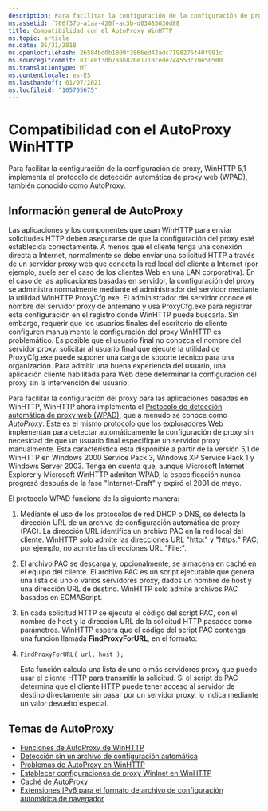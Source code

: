 ```yaml
---
description: Para facilitar la configuración de la configuración de proxy, WinHTTP 5,1 implementa el protocolo de detección automática de proxy web (WPAD), también conocido como AutoProxy.
ms.assetid: f766f37b-a1aa-420f-ac3b-d03485630d88
title: Compatibilidad con el AutoProxy WinHTTP
ms.topic: article
ms.date: 05/31/2018
ms.openlocfilehash: 26584bd0b1809f3866ed42adc7198275f40f991c
ms.sourcegitcommit: 831e8f3db78ab820e1710cede244553c70e50500
ms.translationtype: MT
ms.contentlocale: es-ES
ms.lasthandoff: 01/07/2021
ms.locfileid: "105705675"
---
```

# <a name="winhttp-autoproxy-support"></a>Compatibilidad con el AutoProxy WinHTTP

Para facilitar la configuración de la configuración de proxy, WinHTTP 5,1 implementa el protocolo de detección automática de proxy web (WPAD), también conocido como AutoProxy.

## <a name="overview-of-autoproxy"></a>Información general de AutoProxy

Las aplicaciones y los componentes que usan WinHTTP para enviar solicitudes HTTP deben asegurarse de que la configuración del proxy esté establecida correctamente. A menos que el cliente tenga una conexión directa a Internet, normalmente se debe enviar una solicitud HTTP a través de un servidor proxy web que conecta la red local del cliente a Internet (por ejemplo, suele ser el caso de los clientes Web en una LAN corporativa). En el caso de las aplicaciones basadas en servidor, la configuración del proxy se administra normalmente mediante el administrador del servidor mediante la utilidad WinHTTP ProxyCfg.exe. El administrador del servidor conoce el nombre del servidor proxy de antemano y usa ProxyCfg.exe para registrar esta configuración en el registro donde WinHTTP puede buscarla. Sin embargo, requerir que los usuarios finales del escritorio de cliente configuren manualmente la configuración del proxy WinHTTP es problemático. Es posible que el usuario final no conozca el nombre del servidor proxy. solicitar al usuario final que ejecute la utilidad de ProxyCfg.exe puede suponer una carga de soporte técnico para una organización. Para admitir una buena experiencia del usuario, una aplicación cliente habilitada para Web debe determinar la configuración del proxy sin la intervención del usuario.

Para facilitar la configuración del proxy para las aplicaciones basadas en WinHTTP, WinHTTP ahora implementa el [Protocolo de detección automática de proxy web (WPAD)](https://tools.ietf.org/html/draft-ietf-wrec-wpad-01), que a menudo se conoce como *AutoProxy*. Este es el mismo protocolo que los exploradores Web implementan para detectar automáticamente la configuración de proxy sin necesidad de que un usuario final especifique un servidor proxy manualmente. Esta característica está disponible a partir de la versión 5,1 de WinHTTP en Windows 2000 Service Pack 3, Windows XP Service Pack 1 y Windows Server 2003. Tenga en cuenta que, aunque Microsoft Internet Explorer y Microsoft WinHTTP admiten WPAD, la especificación nunca progresó después de la fase "Internet-Draft" y expiró el 2001 de mayo.

El protocolo WPAD funciona de la siguiente manera:

1.  Mediante el uso de los protocolos de red DHCP o DNS, se detecta la dirección URL de un archivo de configuración automática de proxy (PAC). La dirección URL identifica un archivo PAC en la red local del cliente. WinHTTP solo admite las direcciones URL "http:" y "https:" PAC; por ejemplo, no admite las direcciones URL "File:".
2.  El archivo PAC se descarga y, opcionalmente, se almacena en caché en el equipo del cliente. El archivo PAC es un script ejecutable que genera una lista de uno o varios servidores proxy, dados un nombre de host y una dirección URL de destino. WinHTTP solo admite archivos PAC basados en ECMAScript.
3.  En cada solicitud HTTP se ejecuta el código del script PAC, con el nombre de host y la dirección URL de la solicitud HTTP pasados como parámetros. WinHTTP espera que el código del script PAC contenga una función llamada **FindProxyForURL**, en el formato:
4.  ``` syntax
    FindProxyForURL( url, host );
    ```

    Esta función calcula una lista de uno o más servidores proxy que puede usar el cliente HTTP para transmitir la solicitud. Si el script de PAC determina que el cliente HTTP puede tener acceso al servidor de destino directamente sin pasar por un servidor proxy, lo indica mediante un valor devuelto especial.

## <a name="autoproxy-topics"></a>Temas de AutoProxy

-   [Funciones de AutoProxy de WinHTTP](winhttp-autoproxy-api.md)
-   [Detección sin un archivo de configuración automática](discovery-without-an-auto-config-file.md)
-   [Problemas de AutoProxy en WinHTTP](autoproxy-issues-in-winhttp.md)
-   [Establecer configuraciones de proxy WinInet en WinHTTP](setting-wininet-proxy-configurations-in-winhttp.md)
-   [Caché de AutoProxy](autoproxy-cache.md)
-   [Extensiones IPv6 para el formato de archivo de configuración automática de navegador](ipv6-extensions-to-navigator-auto-config-file-format.md)

 

 



